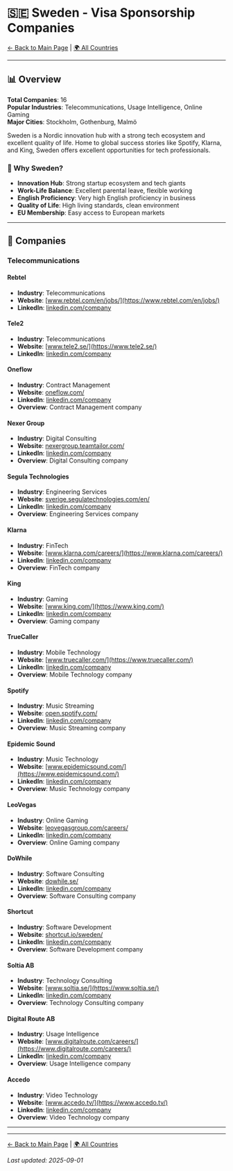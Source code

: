 # 🇸🇪 Sweden - Visa Sponsorship Companies

[← Back to Main Page](../../README.md) | [🌍 All Countries](../countries.md)

---

## 📊 Overview

**Total Companies**: 16  
**Popular Industries**: Telecommunications, Usage Intelligence, Online Gaming  
**Major Cities**: Stockholm, Gothenburg, Malmö

Sweden is a Nordic innovation hub with a strong tech ecosystem and excellent quality of life. Home to global success stories like Spotify, Klarna, and King, Sweden offers excellent opportunities for tech professionals.

### 🎯 Why Sweden?

- **Innovation Hub**: Strong startup ecosystem and tech giants
- **Work-Life Balance**: Excellent parental leave, flexible working
- **English Proficiency**: Very high English proficiency in business
- **Quality of Life**: High living standards, clean environment
- **EU Membership**: Easy access to European markets

---

## 🏢 Companies


### Telecommunications

#### **Rebtel**
- **Industry**: Telecommunications
- **Website**: [www.rebtel.com/en/jobs/](https://www.rebtel.com/en/jobs/)
- **LinkedIn**: [linkedin.com/company](https://www.linkedin.com/company/rebtel/jobs)

#### **Tele2**
- **Industry**: Telecommunications
- **Website**: [www.tele2.se/](https://www.tele2.se/)
- **LinkedIn**: [linkedin.com/company](https://www.linkedin.com/company/tele2/jobs/)

#### **Oneflow**
- **Industry**: Contract Management
- **Website**: [oneflow.com/](https://oneflow.com/)
- **LinkedIn**: [linkedin.com/company](https://www.linkedin.com/company/oneflowcom/jobs/)
- **Overview**: Contract Management company

#### **Nexer Group**
- **Industry**: Digital Consulting
- **Website**: [nexergroup.teamtailor.com/](https://nexergroup.teamtailor.com/)
- **LinkedIn**: [linkedin.com/company](https://www.linkedin.com/company/nexer-group/)
- **Overview**: Digital Consulting company

#### **Segula Technologies**
- **Industry**: Engineering Services
- **Website**: [sverige.segulatechnologies.com/en/](https://sverige.segulatechnologies.com/en/)
- **LinkedIn**: [linkedin.com/company](https://www.linkedin.com/company/segula-technologies/)
- **Overview**: Engineering Services company

#### **Klarna**
- **Industry**: FinTech
- **Website**: [www.klarna.com/careers/](https://www.klarna.com/careers/)
- **LinkedIn**: [linkedin.com/company](https://www.linkedin.com/company/klarna/jobs/)
- **Overview**: FinTech company

#### **King**
- **Industry**: Gaming
- **Website**: [www.king.com/](https://www.king.com/)
- **LinkedIn**: [linkedin.com/company](https://www.linkedin.com/company/king/jobs/)
- **Overview**: Gaming company

#### **TrueCaller**
- **Industry**: Mobile Technology
- **Website**: [www.truecaller.com/](https://www.truecaller.com/)
- **LinkedIn**: [linkedin.com/company](https://www.linkedin.com/company/truecaller/jobs/)
- **Overview**: Mobile Technology company

#### **Spotify**
- **Industry**: Music Streaming
- **Website**: [open.spotify.com/](https://open.spotify.com/)
- **LinkedIn**: [linkedin.com/company](https://www.linkedin.com/company/spotify/jobs/)
- **Overview**: Music Streaming company

#### **Epidemic Sound**
- **Industry**: Music Technology
- **Website**: [www.epidemicsound.com/](https://www.epidemicsound.com/)
- **LinkedIn**: [linkedin.com/company](https://www.linkedin.com/company/epidemic-sound/jobs/)
- **Overview**: Music Technology company

#### **LeoVegas**
- **Industry**: Online Gaming
- **Website**: [leovegasgroup.com/careers/](https://leovegasgroup.com/careers/)
- **LinkedIn**: [linkedin.com/company](https://www.linkedin.com/company/leovegasgroup/jobs/)
- **Overview**: Online Gaming company

#### **DoWhile**
- **Industry**: Software Consulting
- **Website**: [dowhile.se/](https://dowhile.se/)
- **LinkedIn**: [linkedin.com/company](https://www.linkedin.com/company/dowhile-consulting-scandinavia-ab/jobs/)
- **Overview**: Software Consulting company

#### **Shortcut**
- **Industry**: Software Development
- **Website**: [shortcut.io/sweden/](https://shortcut.io/sweden/)
- **LinkedIn**: [linkedin.com/company](https://www.linkedin.com/company/shortcut-as/jobs/)
- **Overview**: Software Development company

#### **Soltia AB**
- **Industry**: Technology Consulting
- **Website**: [www.soltia.se/](https://www.soltia.se/)
- **LinkedIn**: [linkedin.com/company](https://www.linkedin.com/company/soltiaab/jobs/)
- **Overview**: Technology Consulting company

#### **Digital Route AB**
- **Industry**: Usage Intelligence
- **Website**: [www.digitalroute.com/careers/](https://www.digitalroute.com/careers/)
- **LinkedIn**: [linkedin.com/company](https://www.linkedin.com/company/digital-route/jobs/)
- **Overview**: Usage Intelligence company

#### **Accedo**
- **Industry**: Video Technology
- **Website**: [www.accedo.tv/](https://www.accedo.tv/)
- **LinkedIn**: [linkedin.com/company](https://www.linkedin.com/company/accedo-tv/jobs/)
- **Overview**: Video Technology company

---

---

[← Back to Main Page](../../README.md) | [🌍 All Countries](../countries.md)

*Last updated: 2025-09-01*
